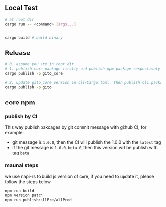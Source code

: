 ## Local Test
```bash
# at root dir
cargo run -- <command> [args...]


cargo build # build binary
```

## Release
```bash
# 0. assume you are in root dir
# 1. publish core package firstly and publish npm package respectively
cargo publish -p gito_core

# 2. update gito_core version in cli/Cargo.toml, then publish cli package
cargo publish -p gito

```

## core npm
### publish by CI
This way publish pakcages by git commit message with github CI, for example:
- git message is `1.0.0`, then the CI will publish the 1.0.0 with the `latest` tag
- if the git message is `1.0.0-beta.0`, then this version will be publish with tag `beta`

### maunal steps
we use napi-rs to build js version of core, if you need to update it, please follow the steps below
```bash
npm run build
npm version patch
npm run publish:allPre/allProd
```